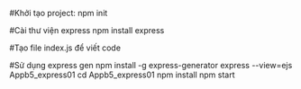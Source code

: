 #Khởi tạo project:
npm init

#Cài thư viện express
npm install express

#Tạo file index.js để viết code

#Sử dụng express gen
npm install -g express-generator
express --view=ejs Appb5_express01
cd Appb5_express01
npm install 
npm start